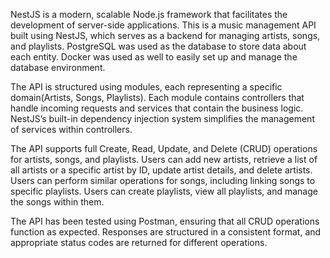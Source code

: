 NestJS is a modern, scalable Node.js framework that facilitates the development of server-side applications. 
This is a music management API built using NestJS, which serves as a backend for managing artists, songs, and playlists. PostgreSQL was used as the database to store data about each entity. Docker was used as well to easily  set up and manage the database environment.

The API is structured using modules, each representing a specific domain(Artists, Songs, Playlists). Each module contains controllers that handle incoming requests and services that contain the business logic. NestJS’s built-in dependency injection system simplifies the management of services within controllers.

The API supports full Create, Read, Update, and Delete (CRUD) operations for artists, songs, and playlists.
Users can add new artists, retrieve a list of all artists or a specific artist by ID, update artist details, and delete artists.
Users can perform similar operations for songs, including linking songs to specific playlists.
Users can create playlists, view all playlists, and manage the songs within them.

The API has been tested using Postman, ensuring that all CRUD operations function as expected. Responses are structured in a consistent format, and appropriate status codes are returned for different operations.
